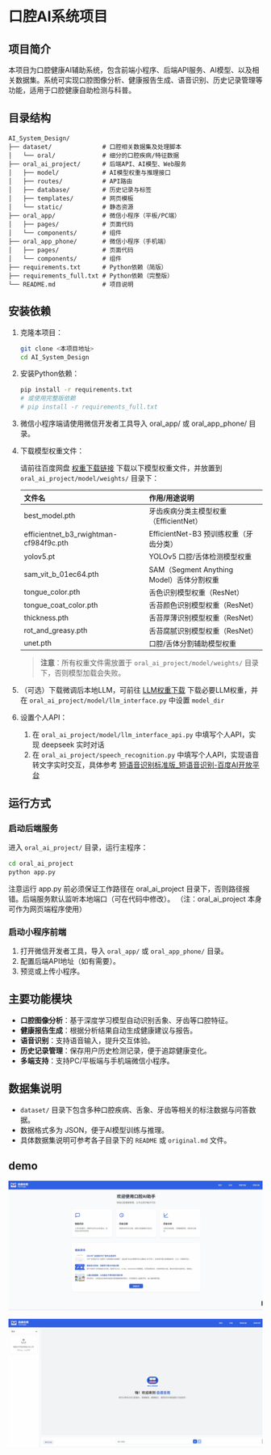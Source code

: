 # 口腔AI系统项目

## 项目简介

本项目为口腔健康AI辅助系统，包含前端小程序、后端API服务、AI模型、以及相关数据集。系统可实现口腔图像分析、健康报告生成、语音识别、历史记录管理等功能，适用于口腔健康自助检测与科普。

## 目录结构

```
AI_System_Design/
├── dataset/              # 口腔相关数据集及处理脚本
│   └── oral/             # 细分的口腔疾病/特征数据
├── oral_ai_project/      # 后端API、AI模型、Web服务
│   ├── model/            # AI模型权重与推理接口
│   ├── routes/           # API路由
│   ├── database/         # 历史记录与标签
│   ├── templates/        # 网页模板
│   └── static/           # 静态资源
├── oral_app/             # 微信小程序（平板/PC端）
│   ├── pages/            # 页面代码
│   └── components/       # 组件
├── oral_app_phone/       # 微信小程序（手机端）
│   ├── pages/            # 页面代码
│   └── components/       # 组件
├── requirements.txt      # Python依赖（简版）
├── requirements_full.txt # Python依赖（完整版）
└── README.md             # 项目说明
```

## 安装依赖

1. 克隆本项目：

   ```bash
   git clone <本项目地址>
   cd AI_System_Design
   ```
2. 安装Python依赖：

   ```bash
   pip install -r requirements.txt
   # 或使用完整版依赖
   # pip install -r requirements_full.txt
   ```
3. 微信小程序端请使用微信开发者工具导入 oral_app/ 或 oral_app_phone/ 目录。
4. 下载模型权重文件：

   请前往百度网盘 [权重下载链接](https://pan.baidu.com/s/1AKsbSSCT8UkmUY5j1XEoPw?pwd=jxat) 下载以下模型权重文件，并放置到 `oral_ai_project/model/weights/` 目录下：

   | 文件名                                 | 作用/用途说明                             |
   | -------------------------------------- | ----------------------------------------- |
   | best_model.pth                         | 牙齿疾病分类主模型权重（EfficientNet）    |
   | efficientnet_b3_rwightman-cf984f9c.pth | EfficientNet-B3 预训练权重（牙齿分类）    |
   | yolov5.pt                              | YOLOv5 口腔/舌体检测模型权重              |
   | sam_vit_b_01ec64.pth                   | SAM（Segment Anything Model）舌体分割权重 |
   | tongue_color.pth                       | 舌色识别模型权重（ResNet）                |
   | tongue_coat_color.pth                  | 舌苔颜色识别模型权重（ResNet）            |
   | thickness.pth                          | 舌苔厚薄识别模型权重（ResNet）            |
   | rot_and_greasy.pth                     | 舌苔腐腻识别模型权重（ResNet）            |
   | unet.pth                               | 口腔/舌体分割辅助模型权重                 |


   > **注意**：所有权重文件需放置于 `oral_ai_project/model/weights/` 目录下，否则模型加载会失败。
   >
5. （可选）下载微调后本地LLM，可前往 [LLM权重下载](https://pan.baidu.com/s/1C3u2zEMvlJixOTLLpM4hjg?pwd=wujz) 下载必要LLM权重，并在 `oral_ai_project/model/llm_interface.py` 中设置 `model_dir`
6. 设置个人API：

   1. 在 `oral_ai_project/model/llm_interface_api.py` 中填写个人API，实现 deepseek 实时对话
   2. 在 `oral_ai_project/speech_recognition.py` 中填写个人API，实现语音转文字实时交互，具体参考 [短语音识别标准版_短语音识别-百度AI开放平台](https://cloud.baidu.com/product/speech/asr)

## 运行方式

### 启动后端服务

进入 `oral_ai_project/` 目录，运行主程序：

```bash
cd oral_ai_project
python app.py
```

注意运行 app.py 前必须保证工作路径在 oral_ai_project 目录下，否则路径报错。后端服务默认监听本地端口（可在代码中修改）。
（注：oral_ai_project 本身可作为网页端程序使用）

### 启动小程序前端

1. 打开微信开发者工具，导入 `oral_app/` 或 `oral_app_phone/` 目录。
2. 配置后端API地址（如有需要）。
3. 预览或上传小程序。

## 主要功能模块

- **口腔图像分析**：基于深度学习模型自动识别舌象、牙齿等口腔特征。
- **健康报告生成**：根据分析结果自动生成健康建议与报告。
- **语音识别**：支持语音输入，提升交互体验。
- **历史记录管理**：保存用户历史检测记录，便于追踪健康变化。
- **多端支持**：支持PC/平板端与手机端微信小程序。

## 数据集说明

- `dataset/` 目录下包含多种口腔疾病、舌象、牙齿等相关的标注数据与问答数据。
- 数据格式多为 JSON，便于AI模型训练与推理。
- 具体数据集说明可参考各子目录下的 `README` 或 `original.md` 文件。

## demo

![oral_insight1](image/oral1.png)

![oral_insight2](image/oral2.png)
